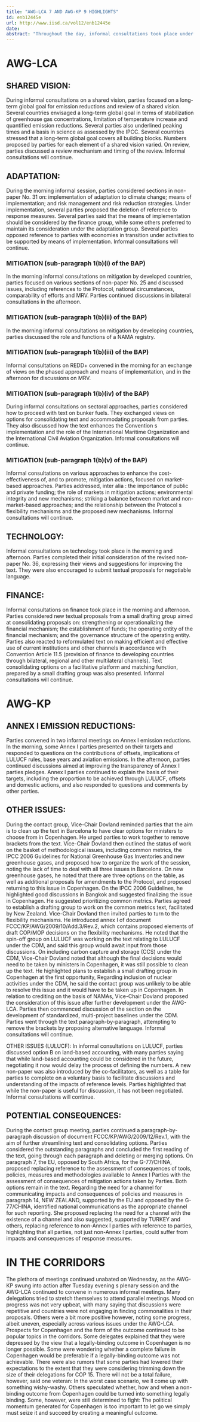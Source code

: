```yaml
---
title: "AWG-LCA 7 AND AWG-KP 9 HIGHLIGHTS"
id: enb12445e
url: http://www.iisd.ca/vol12/enb12445e
date: 
abstract: "Throughout the day, informal consultations took place under the AWG-LCA on issues including a shared vision for long-term cooperative action, adaptation, mitigation, finance and technology. Under the AWG-KP, contact groups and informal consultations convened on Annex I emission reductions, other issues and potential consequences."
---
```


# AWG-LCA

## SHARED VISION:

During informal consultations on a shared vision, parties focused on a long-term global goal for emission reductions and review of a shared vision. Several countries envisaged a long-term global goal in terms of stabilization of greenhouse gas concentrations, limitation of temperature increase and quantified emission reductions. Several parties also underlined peaking times and a basis in science as assessed by the IPCC. Several countries stressed that a long-term global goal covers all building blocks. Numbers proposed by parties for each element of a shared vision varied. On review, parties discussed a review mechanism and timing of the review. Informal consultations will continue.

## ADAPTATION:

During the morning informal session, parties considered sections in non-paper No. 31 on: implementation of adaptation to climate change; means of implementation; and risk management and risk reduction strategies. Under implementation, several parties proposed the deletion of reference to response measures. Several parties said that the means of implementation should be considered by the finance group, while some others preferred to maintain its consideration under the adaptation group. Several parties opposed reference to parties with economies in transition under activities to be supported by means of implementation. Informal consultations will continue.

###     MITIGATION (sub-paragraph 1(b)(i) of the BAP)

In the morning informal consultations on mitigation by developed countries, parties focused on various sections of non-paper No. 25 and discussed issues, including references to the Protocol, national circumstances, comparability of efforts and MRV. Parties continued discussions in bilateral consultations in the afternoon.

###     MITIGATION (sub-paragraph 1(b)(ii) of the BAP)

In the morning informal consultations on mitigation by developing countries, parties discussed the role and functions of a NAMA registry.

###     MITIGATION (sub-paragraph 1(b)(iii) of the BAP)

Informal consultations on REDD+ convened in the morning for an exchange of views on the phased approach and means of implementation, and in the afternoon for discussions on MRV.

###     MITIGATION (sub-paragraph 1(b)(iv) of the BAP)

During informal consultations on sectoral approaches, parties considered how to proceed with text on bunker fuels. They exchanged views on options for consolidating text and accommodating proposals from parties. They also discussed how the text enhances the Convention s implementation and the role of the International Maritime Organization and the International Civil Aviation Organization. Informal consultations will continue.

###     MITIGATION (sub-paragraph 1(b)(v) of the BAP)

Informal consultations on various approaches to enhance the cost-effectiveness of, and to promote, mitigation actions, focused on market-based approaches. Parties addressed, inter alia : the importance of public and private funding; the role of markets in mitigation actions; environmental integrity and new mechanisms; striking a balance between market and non-market-based approaches; and the relationship between the Protocol s flexibility mechanisms and the proposed new mechanisms. Informal consultations will continue.

## TECHNOLOGY:

Informal consultations on technology took place in the morning and afternoon. Parties completed their initial consideration of the revised non-paper No. 36, expressing their views and suggestions for improving the text. They were also encouraged to submit textual proposals for negotiable language.

## FINANCE:

Informal consultations on finance took place in the morning and afternoon. Parties considered new textual proposals from a small drafting group aimed at consolidating proposals on: strengthening or operationalizing the financial mechanism; the establishment of funds; the operating entity of the financial mechanism; and the governance structure of the operating entity. Parties also reacted to reformulated text on making efficient and effective use of current institutions and other channels in accordance with Convention Article 11.5 (provision of finance to developing countries through bilateral, regional and other multilateral channels). Text consolidating options on a facilitative platform and matching function, prepared by a small drafting group was also presented. Informal consultations will continue.

# AWG-KP

## ANNEX I EMISSION REDUCTIONS:

Parties convened in two informal meetings on Annex I emission reductions. In the morning, some Annex I parties presented on their targets and responded to questions on the contributions of offsets, implications of LULUCF rules, base years and aviation emissions. In the afternoon, parties continued discussions aimed at improving the transparency of Annex I parties pledges. Annex I parties continued to explain the basis of their targets, including the proportion to be achieved through LULUCF, offsets and domestic actions, and also responded to questions and comments by other parties.

## OTHER ISSUES:

During the contact group, Vice-Chair Dovland reminded parties that the aim is to clean up the text in Barcelona to have clear options for ministers to choose from in Copenhagen. He urged parties to work together to remove brackets from the text. Vice-Chair Dovland then outlined the status of work on the basket of methodological issues, including common metrics, the IPCC 2006 Guidelines for National Greenhouse Gas Inventories and new greenhouse gases, and proposed how to organize the work of the session, noting the lack of time to deal with all three issues in Barcelona. On new greenhouse gases, he noted that there are three options on the table, as well as additional proposals for amendments to the Protocol, and proposed returning to this issue in Copenhagen. On the IPCC 2006 Guidelines, he highlighted good discussions in Bangkok and suggested finalizing the issue in Copenhagen. He suggested prioritizing common metrics. Parties agreed to establish a drafting group to work on the common metrics text, facilitated by New Zealand. Vice-Chair Dovland then invited parties to turn to the flexibility mechanisms. He introduced annex I of document FCCC/KP/AWG/2009/10/Add.3/Rev.2, which contains proposed elements of draft COP/MOP decisions on the flexibility mechanisms. He noted that the spin-off group on LULUCF was working on the text relating to LULUCF under the CDM, and said this group would await input from those discussions. On including carbon capture and storage (CCS) under the CDM, Vice-Chair Dovland noted that although the final decisions would need to be taken by ministers in Copenhagen, it was still possible to clean up the text. He highlighted plans to establish a small drafting group in Copenhagen at the first opportunity, Regarding inclusion of nuclear activities under the CDM, he said the contact group was unlikely to be able to resolve this issue and it would have to be taken up in Copenhagen. In relation to crediting on the basis of NAMAs, Vice-Chair Dovland proposed the consideration of this issue after further development under the AWG-LCA. Parties then commenced discussion of the section on the development of standardized, multi-project baselines under the CDM. Parties went through the text paragraph-by-paragraph, attempting to remove the brackets by proposing alternative language. Informal consultations will continue.

OTHER ISSUES (LULUCF): In informal consultations on LULUCF, parties discussed option B on land-based accounting, with many parties saying that while land-based accounting could be considered in the future, negotiating it now would delay the process of defining the numbers. A new non-paper was also introduced by the co-facilitators, as well as a table for parties to complete on a voluntary basis to facilitate discussions and understanding of the impacts of reference levels. Parties highlighted that while the non-paper is useful for discussion, it has not been negotiated. Informal consultations will continue.

## POTENTIAL CONSEQUENCES:

During the contact group meeting, parties continued a paragraph-by-paragraph discussion of document FCCC/KP/AWG/2009/12/Rev.1, with the aim of further streamlining text and consolidating options. Parties considered the outstanding paragraphs and concluded the first reading of the text, going through each paragraph and deleting or merging options. On paragraph 7, the EU, opposed by South Africa, for the G-77/CHINA, proposed replacing reference to the assessment of consequences of tools, policies, measures and methodologies available to Annex I Parties with the assessment of consequences of mitigation actions taken by Parties. Both options remain in the text. Regarding the need for a channel for communicating impacts and consequences of policies and measures in paragraph 14, NEW ZEALAND, supported by the EU and opposed by the G-77/CHINA, identified national communications as the appropriate channel for such reporting. She proposed replacing the need for a channel with the existence of a channel and also suggested, supported by TURKEY and others, replacing reference to non-Annex I parties with reference to parties, highlighting that all parties, not just non-Annex I parties, could suffer from impacts and consequences of response measures.

# IN THE CORRIDORS

The plethora of meetings continued unabated on Wednesday, as the AWG-KP swung into action after Tuesday evening s plenary session and the AWG-LCA continued to convene in numerous informal meetings. Many delegations tried to stretch themselves to attend parallel meetings. Mood on progress was not very upbeat, with many saying that discussions were repetitive and countries were not engaging in finding commonalities in their proposals. Others were a bit more positive however, noting some progress, albeit uneven, especially across various issues under the AWG-LCA. Prospects for Copenhagen and the form of the outcome continued to be popular topics in the corridors. Some delegates explained that they were depressed by the view that a legally-binding outcome in Copenhagen is no longer possible. Some were wondering whether a complete failure in Copenhagen would be preferable if a legally-binding outcome was not achievable. There were also rumors that some parties had lowered their expectations to the extent that they were considering trimming down the size of their delegations for COP 15. There will not be a total failure, however, said one veteran: In the worst case scenario, we ll come up with something wishy-washy. Others speculated whether, how and when a non-binding outcome from Copenhagen could be turned into something legally binding. Some, however, were still determined to fight: The political momentum generated for Copenhagen is too important to let go we simply must seize it and succeed by creating a meaningful outcome.